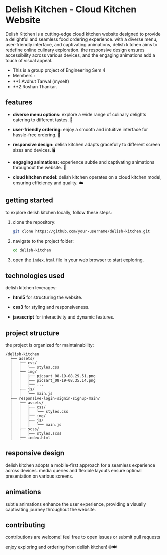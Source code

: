 # Delish Kitchen - Cloud Kitchen Website

Delish Kitchen is a cutting-edge cloud kitchen website designed to provide a delightful and seamless food ordering experience. with a diverse menu, user-friendly interface, and captivating animations, delish kitchen aims to redefine online culinary exploration. the responsive design ensures accessibility across various devices, and the engaging animations add a touch of visual appeal.

- This is a group project of Engineering Sem 4 
- Members :
- **1.Avdhut Tarwal (myself)
- **2.Roshan Thankar.

## features

- **diverse menu options:** explore a wide range of culinary delights catering to different tastes. 🍔
  
- **user-friendly ordering:** enjoy a smooth and intuitive interface for hassle-free ordering. 📱

- **responsive design:** delish kitchen adapts gracefully to different screen sizes and devices. 🖥️

- **engaging animations:** experience subtle and captivating animations throughout the website. 🎨

- **cloud kitchen model:** delish kitchen operates on a cloud kitchen model, ensuring efficiency and quality. ☁️

## getting started

to explore delish kitchen locally, follow these steps:

1. clone the repository:
   ```bash
   git clone https://github.com/your-username/delish-kitchen.git
   ```

2. navigate to the project folder:
   ```bash
   cd delish-kitchen
   ```

3. open the `index.html` file in your web browser to start exploring.

## technologies used

delish kitchen leverages:

- **html5** for structuring the website.
  
- **css3** for styling and responsiveness.

- **javascript** for interactivity and dynamic features.



## project structure

the project is organized for maintainability:

```plaintext
/delish-kitchen
  ├── assets/
  │   ├── css/
  │   │   └── styles.css
  │   ├── img/
  │   │   ├── picsart_08-19-08.29.51.png
  │   │   ├── picsart_08-19-08.35.14.png
  │   │   ├── ...
  │   ├── js/
  │   │   └── main.js
  ├── responsive-login-signin-signup-main/
  │   ├── assets/
  │   │   ├── css/
  │   │   │   └── styles.css
  │   │   ├── img/
  │   │   ├── js/
  │   │   │   └── main.js
  │   ├── scss/
  │   │   ├── styles.scss
  │   ├── index.html
```

## responsive design

delish kitchen adopts a mobile-first approach for a seamless experience across devices. media queries and flexible layouts ensure optimal presentation on various screens.

## animations

subtle animations enhance the user experience, providing a visually captivating journey throughout the website.

## contributing

contributions are welcome! feel free to open issues or submit pull requests 


enjoy exploring and ordering from delish kitchen! 🌐🍽️
